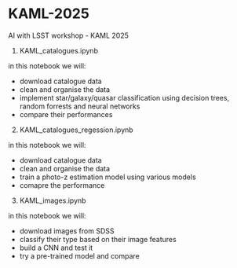# KAML-2025
AI with LSST workshop - KAML 2025

1. KAML_catalogues.ipynb
   
in this notebook we will:
  - download catalogue data
  - clean and organise the data
  - implement star/galaxy/quasar classification using decision trees, random forrests and neural networks
  - compare their performances

2. KAML_catalogues_regession.ipynb

in this notebook we will:
  - download catalogue data
  - clean and organise the data
  - train a photo-z estimation model using various models
  - comapre the performance

3. KAML_images.ipynb
   
in this notebook we will:
  - download images from SDSS
  - classify their type based on their image features
  - build a CNN and test it
  - try a pre-trained model and compare
    
